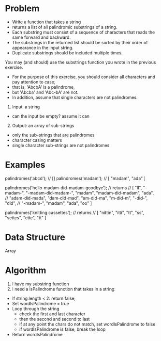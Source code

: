 # Problem

- Write a function that takes a string 
- returns a list of all palindromic substrings of a string. 
- Each substring must consist of a sequence of characters that reads the same forward and backward. 
- The substrings in the returned list should be sorted by their order of appearance in the input string. 
- Duplicate substrings should be included multiple times.

You may (and should) use the substrings function you wrote in the previous exercise.

- For the purpose of this exercise, you should consider all characters and pay attention to case; 
- that is, 'AbcbA' is a palindrome, 
- but 'Abcba' and 'Abc-bA' are not. 
- In addition, assume that single characters are not palindromes.

1. Input: a string 
  - can the input be empty? assume it can 

2. Output: an array of sub-strings
  - only the sub-strings that are palindromes
  - character casing matters 
  - single character sub-strings are not palindromes 

# Examples

palindromes('abcd');       // []
palindromes('madam');      // [ "madam", "ada" ]

palindromes('hello-madam-did-madam-goodbye');
// returns
// [ "ll", "-madam-", "-madam-did-madam-", "madam", "madam-did-madam", "ada",
//   "adam-did-mada", "dam-did-mad", "am-did-ma", "m-did-m", "-did-", "did",
//   "-madam-", "madam", "ada", "oo" ]

palindromes('knitting cassettes');
// returns
// [ "nittin", "itti", "tt", "ss", "settes", "ette", "tt" ]

# Data Structure

Array 

# Algorithm

1. I have my substring function 
2. I need a isPalindrome function that takes in a string:
  - If string.length < 2: return false;
  - Set wordIsPalindrome = true
  - Loop through the string 
    - check the first and last character
    - then the second and second to last
    - if at any point the chars do not match, set wordIsPalindrome to false
    - if wordIsPalindrome is false, break the loop 
  - Return wordIsPalindrome
